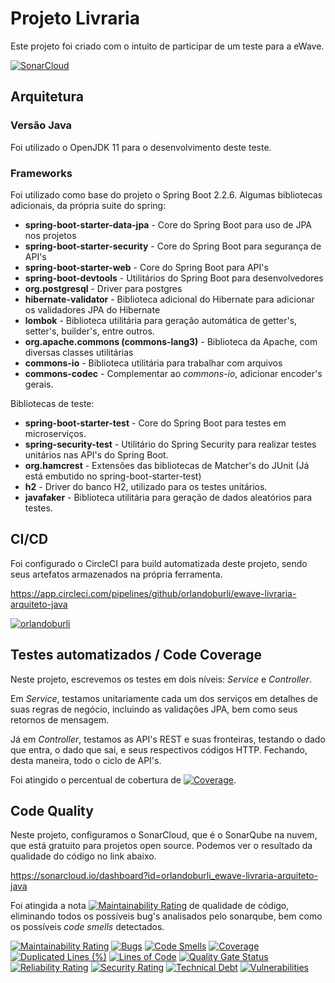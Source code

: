 # Projeto Livraria

Este projeto foi criado com o intuito de participar de um teste para a eWave.

[![SonarCloud](https://sonarcloud.io/images/project_badges/sonarcloud-white.svg)](https://sonarcloud.io/dashboard?id=orlandoburli_ewave-livraria-arquiteto-java)

## Arquitetura


### Versão Java

Foi utilizado o OpenJDK 11 para o desenvolvimento deste teste.

### Frameworks

Foi utilizado como base do projeto o Spring Boot 2.2.6. Algumas bibliotecas adicionais, da própria suite do spring:
  * **spring-boot-starter-data-jpa** - Core do Spring Boot para uso de JPA nos projetos
  * **spring-boot-starter-security** - Core do Spring Boot para segurança de API's
  * **spring-boot-starter-web** - Core do Spring Boot para API's 
  * **spring-boot-devtools** - Utilitários do Spring Boot para desenvolvedores
  * **org.postgresql** - Driver para postgres
  * **hibernate-validator** - Biblioteca adicional do Hibernate para adicionar os validadores JPA do Hibernate
  * **lombok** - Biblioteca utilitária para geração automática de getter's, setter's, builder's, entre outros.
  * **org.apache.commons (commons-lang3)** - Biblioteca da Apache, com diversas classes utilitárias
  * **commons-io** - Biblioteca utilitária para trabalhar com arquivos
  * **commons-codec** - Complementar ao *commons-io*, adicionar encoder's gerais.

Bibliotecas de teste:
  * **spring-boot-starter-test** - Core do Spring Boot para testes em microserviços.
  * **spring-security-test** - Utilitário do Spring Security para realizar testes unitários nas API's do Spring Boot.
  * **org.hamcrest** - Extensões das bibliotecas de Matcher's do JUnit (Já está embutido no spring-boot-starter-test)
  * **h2** - Driver do banco H2, utilizado para os testes unitários.
  * **javafaker** - Biblioteca utilitária para geração de dados aleatórios para testes.

## CI/CD

Foi configurado o CircleCI para build automatizada deste projeto, sendo seus artefatos armazenados na própria ferramenta.

https://app.circleci.com/pipelines/github/orlandoburli/ewave-livraria-arquiteto-java

[![orlandoburli](https://circleci.com/gh/orlandoburli/ewave-livraria-arquiteto-java.svg?style=shield)](https://circleci.com/gh/orlandoburli/ewave-livraria-arquiteto-java.svg?style=shield)

## Testes automatizados / Code Coverage

Neste projeto, escrevemos os testes em dois níveis: *Service* e *Controller*. 

Em *Service*, testamos unitariamente cada um dos serviços em detalhes de suas regras de negócio, incluindo as validações JPA, bem como seus retornos de mensagem.

Já em *Controller*, testamos as API's REST e suas fronteiras, testando o dado que entra, o dado que sai, e seus respectivos códigos HTTP. Fechando, desta maneira, todo o ciclo de API's.

Foi atingido o percentual de cobertura de [![Coverage](https://sonarcloud.io/api/project_badges/measure?project=orlandoburli_ewave-livraria-arquiteto-java&metric=coverage)](https://sonarcloud.io/dashboard?id=orlandoburli_ewave-livraria-arquiteto-java). 

## Code Quality

Neste projeto, configuramos o SonarCloud, que é o SonarQube na nuvem, que está gratuito para projetos open source. Podemos ver o resultado da qualidade do código no link abaixo.

https://sonarcloud.io/dashboard?id=orlandoburli_ewave-livraria-arquiteto-java

Foi atingida a nota [![Maintainability Rating](https://sonarcloud.io/api/project_badges/measure?project=orlandoburli_ewave-livraria-arquiteto-java&metric=sqale_rating)](https://sonarcloud.io/dashboard?id=orlandoburli_ewave-livraria-arquiteto-java) de qualidade de código, eliminando todos os possíveis bug's analisados pelo sonarqube, bem como os possíveis *code smells* detectados.


[![Maintainability Rating](https://sonarcloud.io/api/project_badges/measure?project=orlandoburli_ewave-livraria-arquiteto-java&metric=sqale_rating)](https://sonarcloud.io/dashboard?id=orlandoburli_ewave-livraria-arquiteto-java)
[![Bugs](https://sonarcloud.io/api/project_badges/measure?project=orlandoburli_ewave-livraria-arquiteto-java&metric=bugs)](https://sonarcloud.io/dashboard?id=orlandoburli_ewave-livraria-arquiteto-java)
[![Code Smells](https://sonarcloud.io/api/project_badges/measure?project=orlandoburli_ewave-livraria-arquiteto-java&metric=code_smells)](https://sonarcloud.io/dashboard?id=orlandoburli_ewave-livraria-arquiteto-java)
[![Coverage](https://sonarcloud.io/api/project_badges/measure?project=orlandoburli_ewave-livraria-arquiteto-java&metric=coverage)](https://sonarcloud.io/dashboard?id=orlandoburli_ewave-livraria-arquiteto-java)
[![Duplicated Lines (%)](https://sonarcloud.io/api/project_badges/measure?project=orlandoburli_ewave-livraria-arquiteto-java&metric=duplicated_lines_density)](https://sonarcloud.io/dashboard?id=orlandoburli_ewave-livraria-arquiteto-java)
[![Lines of Code](https://sonarcloud.io/api/project_badges/measure?project=orlandoburli_ewave-livraria-arquiteto-java&metric=ncloc)](https://sonarcloud.io/dashboard?id=orlandoburli_ewave-livraria-arquiteto-java)
[![Quality Gate Status](https://sonarcloud.io/api/project_badges/measure?project=orlandoburli_ewave-livraria-arquiteto-java&metric=alert_status)](https://sonarcloud.io/dashboard?id=orlandoburli_ewave-livraria-arquiteto-java)
[![Reliability Rating](https://sonarcloud.io/api/project_badges/measure?project=orlandoburli_ewave-livraria-arquiteto-java&metric=reliability_rating)](https://sonarcloud.io/dashboard?id=orlandoburli_ewave-livraria-arquiteto-java)
[![Security Rating](https://sonarcloud.io/api/project_badges/measure?project=orlandoburli_ewave-livraria-arquiteto-java&metric=security_rating)](https://sonarcloud.io/dashboard?id=orlandoburli_ewave-livraria-arquiteto-java)
[![Technical Debt](https://sonarcloud.io/api/project_badges/measure?project=orlandoburli_ewave-livraria-arquiteto-java&metric=sqale_index)](https://sonarcloud.io/dashboard?id=orlandoburli_ewave-livraria-arquiteto-java)
[![Vulnerabilities](https://sonarcloud.io/api/project_badges/measure?project=orlandoburli_ewave-livraria-arquiteto-java&metric=vulnerabilities)](https://sonarcloud.io/dashboard?id=orlandoburli_ewave-livraria-arquiteto-java)
